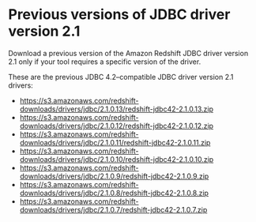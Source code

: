 # Previous versions of JDBC driver version 2\.1<a name="jdbc20-previous-driver-version-20"></a>

Download a previous version of the Amazon Redshift JDBC driver version 2\.1 only if your tool requires a specific version of the driver\. 

These are the previous JDBC 4\.2–compatible JDBC driver version 2\.1 drivers:
+ [https://s3\.amazonaws\.com/redshift\-downloads/drivers/jdbc/2\.1\.0\.13/redshift\-jdbc42\-2\.1\.0\.13\.zip](https://s3.amazonaws.com/redshift-downloads/drivers/jdbc/2.1.0.13/redshift-jdbc42-2.1.0.13.zip) 
+ [https://s3\.amazonaws\.com/redshift\-downloads/drivers/jdbc/2\.1\.0\.12/redshift\-jdbc42\-2\.1\.0\.12\.zip](https://s3.amazonaws.com/redshift-downloads/drivers/jdbc/2.1.0.12/redshift-jdbc42-2.1.0.12.zip) 
+ [https://s3\.amazonaws\.com/redshift\-downloads/drivers/jdbc/2\.1\.0\.11/redshift\-jdbc42\-2\.1\.0\.11\.zip](https://s3.amazonaws.com/redshift-downloads/drivers/jdbc/2.1.0.11/redshift-jdbc42-2.1.0.11.zip) 
+ [https://s3\.amazonaws\.com/redshift\-downloads/drivers/jdbc/2\.1\.0\.10/redshift\-jdbc42\-2\.1\.0\.10\.zip](https://s3.amazonaws.com/redshift-downloads/drivers/jdbc/2.1.0.10/redshift-jdbc42-2.1.0.10.zip) 
+ [https://s3\.amazonaws\.com/redshift\-downloads/drivers/jdbc/2\.1\.0\.9/redshift\-jdbc42\-2\.1\.0\.9\.zip](https://s3.amazonaws.com/redshift-downloads/drivers/jdbc/2.1.0.9/redshift-jdbc42-2.1.0.9.zip) 
+ [https://s3\.amazonaws\.com/redshift\-downloads/drivers/jdbc/2\.1\.0\.8/redshift\-jdbc42\-2\.1\.0\.8\.zip](https://s3.amazonaws.com/redshift-downloads/drivers/jdbc/2.1.0.8/redshift-jdbc42-2.1.0.8.zip) 
+ [https://s3\.amazonaws\.com/redshift\-downloads/drivers/jdbc/2\.1\.0\.7/redshift\-jdbc42\-2\.1\.0\.7\.zip](https://s3.amazonaws.com/redshift-downloads/drivers/jdbc/2.1.0.7/redshift-jdbc42-2.1.0.7.zip) 